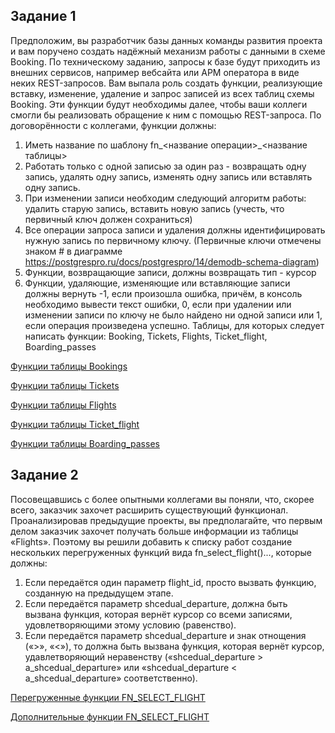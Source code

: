 ## Задание 1

Предположим, вы разработчик базы данных команды развития проекта и вам поручено создать
надёжный механизм работы с данными в схеме Booking.
По техническому заданию, запросы к базе будут приходить из внешних сервисов, например вебсайта
или АРМ оператора в виде неких REST-запросов.
Вам выпала роль создать функции, реализующие вставку, изменение, удаление и запрос записей из
всех таблиц схемы Booking.
Эти функции будут необходимы далее, чтобы ваши коллеги смогли бы реализовать обращение к ним
с помощью REST-запроса.
По договорённости с коллегами, функции должны:
1. Иметь название по шаблону fn_<название операции>_<название таблицы>
2. Работать только с одной записью за один раз - возвращать одну запись, удалять одну запись,
изменять одну запись или вставлять одну запись.
3. При изменении записи необходим следующий алгоритм работы: удалить старую запись,
вставить новую запись (учесть, что первичный ключ должен сохраниться)
4. Все операции запроса записи и удаления должны идентифицировать нужную запись по
первичному ключу. (Первичные ключи отмечены знаком # в диаграмме
https://postgrespro.ru/docs/postgrespro/14/demodb-schema-diagram)
5. Функции, возвращающие записи, должны возвращать тип - курсор
6. Функции, удаляющие, изменяющие или вставляющие записи должны вернуть -1, если
произошла ошибка, причём, в консоль необходимо вывести текст ошибки, 0, если при
удалении или изменении записи по ключу не было найдено ни одной записи или 1, если
операция произведена успешно.
Таблицы, для которых следует написать функции:
Booking, Tickets, Flights, Ticket_flight, Boarding_passes

[Функции таблицы Bookings](./results/task1/bookings_functions.sql)

[Функции таблицы Tickets](./results/task1/tickets_functions.sql)

[Функции таблицы Flights](./results/task1/flights_functions.sql)

[Функции таблицы Ticket_flight](./results/task1/ticket_flight_functions.sql)

[Функции таблицы Boarding_passes](./results/task1/boarding_passes_functions.sql)

## Задание 2
Посовещавшись с более опытными коллегами вы поняли, что, скорее всего, заказчик захочет
расширить существующий функционал. Проанализировав предыдущие проекты, вы предполагайте,
что первым делом заказчик захочет получать больше информации из таблицы «Flights». Поэтому вы
решили добавить к списку работ создание нескольких перегруженных функций вида
fn_select_flight()..., которые должны:
1. Если передаётся один параметр flight_id, просто вызвать функцию, созданную на предыдущем
этапе.
2. Если передаётся параметр shcedual_departure, должна быть вызвана функция, которая вернёт
курсор со всеми записями, удовлетворяющими этому условию (равенство).
3. Если передаётся параметр shcedual_departure и знак отнощения («>», «<»), то должна быть
вызвана функция, которая вернёт курсор, удавлетворяющий неравенству («shcedual_departure > a_shcedual_departure» или «shcedual_departure < a_shcedual_departure» соответственно).

[Перегруженные функции FN_SELECT_FLIGHT](./results/task2/fn_select_flight.sql)

[Дополнительные функции FN_SELECT_FLIGHT](./results/task2/additional_functions.sql)